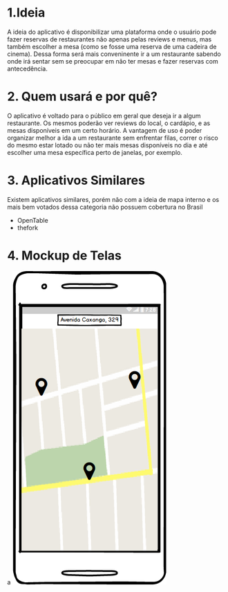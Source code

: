 # 1.Ideia
A ideia do aplicativo é disponibilizar uma plataforma onde o usuário pode fazer reservas de restaurantes não apenas pelas reviews e menus, mas também escolher a mesa (como se fosse uma reserva de uma cadeira de cinema). Dessa forma será mais conveninente ir a um restaurante sabendo onde irá sentar sem se preocupar em não ter mesas e fazer reservas com antecedência.

# 2. Quem usará e por quê?
O aplicativo é voltado para o público em geral que deseja ir a algum restaurante. Os mesmos poderão ver reviews do local, o cardápio, e as mesas disponíveis em um certo horário. A vantagem de uso é poder organizar melhor a ida a um restaurante sem enfrentar filas, correr o risco do mesmo estar lotado ou não ter mais mesas disponíveis no dia e até escolher uma mesa específica perto de janelas, por exemplo.

# 3. Aplicativos Similares
Existem aplicativos similares, porém não com a ideia de mapa interno e os mais bem votados dessa categoria não possuem cobertura no Brasil
* OpenTable
* thefork

# 4. Mockup de Telas
a
    <img src='mockups/map_screen.png'>